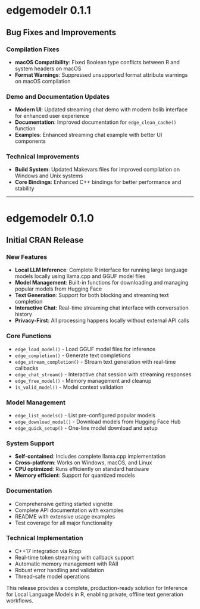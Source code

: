 # edgemodelr 0.1.1

## Bug Fixes and Improvements

### Compilation Fixes
* **macOS Compatibility**: Fixed Boolean type conflicts between R and system headers on macOS
* **Format Warnings**: Suppressed unsupported format attribute warnings on macOS compilation

### Demo and Documentation Updates
* **Modern UI**: Updated streaming chat demo with modern bslib interface for enhanced user experience
* **Documentation**: Improved documentation for `edge_clean_cache()` function
* **Examples**: Enhanced streaming chat example with better UI components

### Technical Improvements
* **Build System**: Updated Makevars files for improved compilation on Windows and Unix systems
* **Core Bindings**: Enhanced C++ bindings for better performance and stability

---

# edgemodelr 0.1.0

## Initial CRAN Release

### New Features

* **Local LLM Inference**: Complete R interface for running large language models locally using llama.cpp and GGUF model files
* **Model Management**: Built-in functions for downloading and managing popular models from Hugging Face
* **Text Generation**: Support for both blocking and streaming text completion
* **Interactive Chat**: Real-time streaming chat interface with conversation history
* **Privacy-First**: All processing happens locally without external API calls

### Core Functions

* `edge_load_model()` - Load GGUF model files for inference
* `edge_completion()` - Generate text completions  
* `edge_stream_completion()` - Stream text generation with real-time callbacks
* `edge_chat_stream()` - Interactive chat session with streaming responses
* `edge_free_model()` - Memory management and cleanup
* `is_valid_model()` - Model context validation

### Model Management

* `edge_list_models()` - List pre-configured popular models
* `edge_download_model()` - Download models from Hugging Face Hub  
* `edge_quick_setup()` - One-line model download and setup

### System Support

* **Self-contained**: Includes complete llama.cpp implementation
* **Cross-platform**: Works on Windows, macOS, and Linux
* **CPU optimized**: Runs efficiently on standard hardware
* **Memory efficient**: Support for quantized models

### Documentation

* Comprehensive getting started vignette
* Complete API documentation with examples
* README with extensive usage examples
* Test coverage for all major functionality

### Technical Implementation

* C++17 integration via Rcpp
* Real-time token streaming with callback support
* Automatic memory management with RAII
* Robust error handling and validation
* Thread-safe model operations

This release provides a complete, production-ready solution for Inference for Local Language Models in R, enabling private, offline text generation workflows.